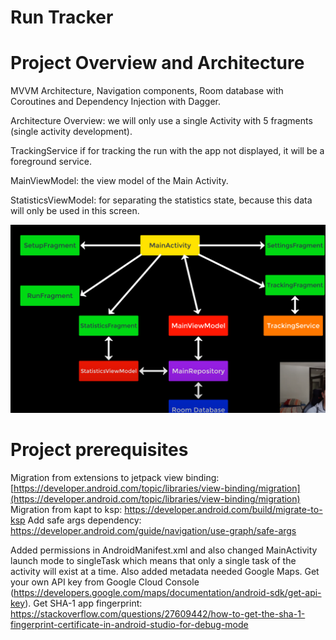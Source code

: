 # Run Tracker

# Project Overview and Architecture

MVVM Architecture, Navigation components, Room database with Coroutines and Dependency Injection with Dagger.

Architecture Overview: we will only use a single Activity with 5 fragments (single activity development).

TrackingService if for tracking the run with the app not displayed, it will be a foreground service.

MainViewModel: the view model of the Main Activity.

StatisticsViewModel: for separating the statistics state, because this data will only be used in this screen.

![architecture.png](doc/architecture.png)

# Project prerequisites

Migration from extensions to jetpack view binding: [https://developer.android.com/topic/libraries/view-binding/migration](https://developer.android.com/topic/libraries/view-binding/migration)
Migration from kapt to ksp: https://developer.android.com/build/migrate-to-ksp
Add safe args dependency: https://developer.android.com/guide/navigation/use-graph/safe-args

Added permissions in AndroidManifest.xml and also changed MainActivity launch mode to singleTask which means that only a single task of the activity will exist at a time.
Also added metadata needed Google Maps. Get your own API key from Google Cloud Console (https://developers.google.com/maps/documentation/android-sdk/get-api-key).
Get SHA-1 app fingerprint: https://stackoverflow.com/questions/27609442/how-to-get-the-sha-1-fingerprint-certificate-in-android-studio-for-debug-mode